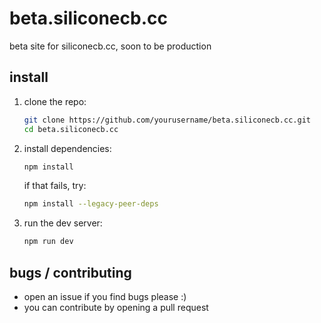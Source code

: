 # beta.siliconecb.cc
beta site for siliconecb.cc, soon to be production

## install

1. clone the repo:
   ```bash
   git clone https://github.com/yourusername/beta.siliconecb.cc.git
   cd beta.siliconecb.cc
   ```
2. install dependencies:
   ```bash
   npm install
   ```

   if that fails, try:
   ```bash
   npm install --legacy-peer-deps
   ```

3. run the dev server:
   ```bash
   npm run dev
   ```

## bugs / contributing
- open an issue if you find bugs please :)
- you can contribute by opening a pull request
